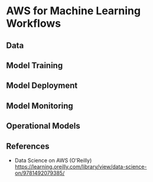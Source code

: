 # AWS for Machine Learning Workflows


## Data

## Model Training

## Model Deployment

## Model Monitoring

## Operational Models

## References

- Data Science on AWS (O'Reilly) https://learning.oreilly.com/library/view/data-science-on/9781492079385/

